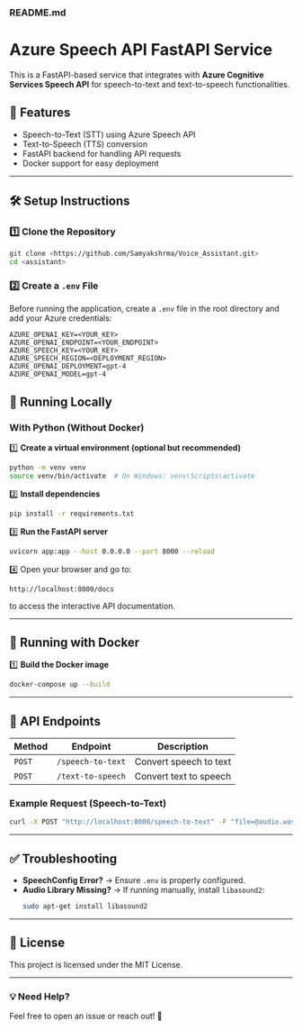 


### **README.md**

# Azure Speech API FastAPI Service

This is a FastAPI-based service that integrates with **Azure Cognitive Services Speech API** for speech-to-text and text-to-speech functionalities.

## 🚀 Features
- Speech-to-Text (STT) using Azure Speech API
- Text-to-Speech (TTS) conversion
- FastAPI backend for handling API requests
- Docker support for easy deployment

---

## 🛠 Setup Instructions

### 1️⃣ **Clone the Repository**
```sh
git clone <https://github.com/Samyakshrma/Voice_Assistant.git>
cd <assistant>
```

### 2️⃣ **Create a `.env` File**
Before running the application, create a `.env` file in the root directory and add your Azure credentials:
```
AZURE_OPENAI_KEY=<YOUR_KEY>
AZURE_OPENAI_ENDPOINT=<YOUR_ENDPOINT>
AZURE_SPEECH_KEY=<YOUR_KEY>
AZURE_SPEECH_REGION=<DEPLOYMENT_REGION>
AZURE_OPENAI_DEPLOYMENT=gpt-4
AZURE_OPENAI_MODEL=gpt-4

```


## 🔧 Running Locally

### **With Python (Without Docker)**
1️⃣ **Create a virtual environment (optional but recommended)**
```sh
python -m venv venv
source venv/bin/activate  # On Windows: venv\Scripts\activate
```

2️⃣ **Install dependencies**
```sh
pip install -r requirements.txt
```

3️⃣ **Run the FastAPI server**
```sh
uvicorn app:app --host 0.0.0.0 --port 8000 --reload
```

4️⃣ Open your browser and go to:
```
http://localhost:8000/docs
```
to access the interactive API documentation.

---

## 🐳 Running with Docker

1️⃣ **Build the Docker image**
```sh
docker-compose up --build 
```


---

## 📡 API Endpoints

| Method | Endpoint         | Description |
|--------|----------------|-------------|
| `POST` | `/speech-to-text` | Convert speech to text |
| `POST` | `/text-to-speech` | Convert text to speech |

### **Example Request (Speech-to-Text)**
```sh
curl -X POST "http://localhost:8000/speech-to-text" -F "file=@audio.wav"
```

---

## ✅ Troubleshooting
- **SpeechConfig Error?** → Ensure `.env` is properly configured.
- **Audio Library Missing?** → If running manually, install `libasound2`:
  ```sh
  sudo apt-get install libasound2
  ```

---

## 📜 License
This project is licensed under the MIT License.

---

### 💡 Need Help?
Feel free to open an issue or reach out! 🚀
```


